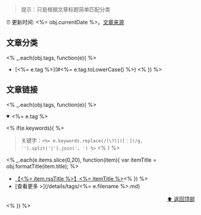 > 提示：只是根据文章标题简单匹配分类

:alarm_clock: 更新时间: <%= obj.currentDate %>。[文章来源](/README.md)

## 文章分类
<% _.each(obj.tags, function(e){ %>
- [<%= e.tag %>](#<%= e.tag.toLowerCase() %>) <% }) %>

## 文章链接
<% _.each(obj.tags, function(e){ %>
<details open>
<summary id="<%= e.tag.toLowerCase() %>">
 <%= e.tag %>
</summary>
<p></p>

<% if(e.keywords){ %>
> 关键字：`<%= e.keywords.replace(/(\?)|([：])/g, '').split('|').join('`、`') %>`
<% } %>

<% _.each(e.items.slice(0,20), function(item){ var itemTitle = obj.formatTitle(item.title); %>
- [【<%= item.rssTitle %>】<%= itemTitle %>](<%= item.link %>)<% }) %>
- [查看更多 >](/details/tags/<%= e.filename %>.md)

<div align="right"><a href="#文章分类">⬆&nbsp;返回顶部</a></div>
</details>
<% }) %>
